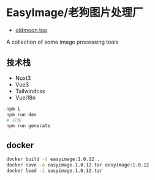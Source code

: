 # EasyImage/老狗图片处理厂

- [oldmoon.top](https://oldmoon.top)

A collection of some image processing tools

## 技术栈

- Nuxt3
- Vue3
- Tailwindcss
- Vuei18n

```sh
npm i
npm run dev
# 打包
npm run generate
```

## docker

```sh
docker build -t easyimage:1.0.12 .
docker save -o easyimage.1.0.12.tar easyimage:1.0.12
docker load -i easyimage.1.0.12.tar
```
